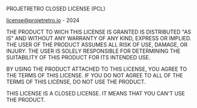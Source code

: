 PROJETRETRO CLOSED LICENSE (PCL)

license@projetretro.io - 2024

THE PRODUCT TO WICH THIS LICENSE IS GRANTED IS  DISTRIBUTED "AS IS" AND WITHOUT ANY WARRANTY OF ANY KIND, EXPRESS OR IMPLIED. THE USER OF THE PRODUCT ASSUMES ALL RISK OF USE, DAMAGE, OR INJURY. THE USER IS SOLELY RESPONSIBLE FOR DETERMINING THE SUITABILITY OF THIS PRODUCT FOR ITS INTENDED USE.

BY USING THE PRODUCT ATTACHED TO THIS LICENSE, YOU AGREE TO THE TERMS OF THIS LICENSE. IF YOU DO NOT AGREE TO ALL OF THE TERMS OF THIS LICENSE, DO NOT USE THE PRODUCT.

THIS LICENSE IS A CLOSED LICENSE. IT MEANS THAT YOU CAN'T USE THE PRODUCT.